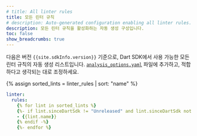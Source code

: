 ```yaml
---
# title: All linter rules
title: 모든 린터 규칙
# description: Auto-generated configuration enabling all linter rules.
description: 모든 린터 규칙을 활성화하는 자동 생성 구성입니다.
toc: false
show_breadcrumbs: true
---
```


다음은 버전 `{{site.sdkInfo.version}}` 기준으로, 
Dart SDK에서 사용 가능한 모든 린터 규칙의 자동 생성 리스트입니다. 
[`analysis_options.yaml`](/tools/analysis) 파일에 추가하고, 적합하다고 생각되는 대로 조정하세요.

{% assign sorted_lints = linter_rules | sort: "name" %}

```yaml title="analysis_options.yaml"
linter:
  rules:
    {% for lint in sorted_lints %}
    {%- if lint.sinceDartSdk != "Unreleased" and lint.sinceDartSdk not contains "-wip" and lint.state != "removed" and lint.state != "internal" -%}
    - {{lint.name}}
    {% endif -%}
    {%- endfor %}
```
